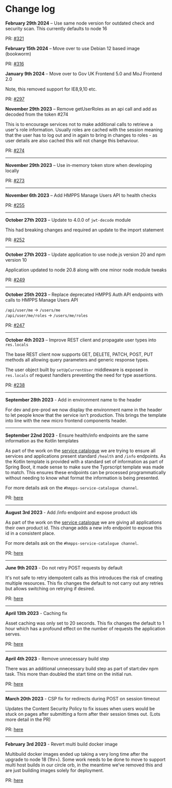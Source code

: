 # Change log

**February 29th 2024** – Use same node version for outdated check and security scan. This currently defaults to node 16

PR: [#321](https://github.com/ministryofjustice/hmpps-template-typescript/pull/321)

**February 15th 2024** – Move over to use Debian 12 based image (bookworm)

PR: [#316](https://github.com/ministryofjustice/hmpps-template-typescript/pull/316)

**January 9th 2024** – Move over to Gov UK Frontend 5.0 and MoJ Frontend 2.0

Note, this removed support for IE8,9,10 etc.

PR: [#297](https://github.com/ministryofjustice/hmpps-template-typescript/pull/297)

**November 29th 2023** – Remove getUserRoles as an api call and add as decoded from the token #274

This is to encourage services not to make additional calls to retrieve a user's role information. 
Usually roles are cached with the session meaning that the user has to log out and in again to bring in changes to roles - as user details are also cached this will not change this behaviour. 

PR: [#274](https://github.com/ministryofjustice/hmpps-template-typescript/pull/274)

---

**November 29th 2023** – Use in-memory token store when developing locally

PR: [#273](https://github.com/ministryofjustice/hmpps-template-typescript/pull/273)

---

**November 6th 2023** – Add HMPPS Manage Users API to health checks

PR: [#255](https://github.com/ministryofjustice/hmpps-template-typescript/pull/255)

---

**October 27th 2023** – Update to 4.0.0 of `jwt-decode` module

This had breaking changes and required an update to the import statement

PR: [#252](https://github.com/ministryofjustice/hmpps-template-typescript/pull/252)

---

**October 27th 2023** – Update application to use node.js version 20 and npm version 10

Application updated to node 20.8 along with one minor node module tweaks

PR: [#249](https://github.com/ministryofjustice/hmpps-template-typescript/pull/249)

---

**October 25th 2023** – Replace deprecated HMPPS Auth API endpoints with calls to HMPPS Manage Users API

`/api/user/me` -> `/users/me` <br>
`/api/user/me/roles` -> `/users/me/roles`

PR: [#247](https://github.com/ministryofjustice/hmpps-template-typescript/pull/247)

---

**October 4th 2023** – Improve REST client and propagate user types into `res.locals`

The base REST client now supports GET, DELETE, PATCH, POST, PUT methods all allowing query parameters
and generic response types.

The user object built by `setUpCurrentUser` middleware is exposed in `res.locals` of request handlers
preventing the need for type assertions.

PR: [#238](https://github.com/ministryofjustice/hmpps-template-typescript/pull/238)

---

**September 28th 2023** - Add in environment name to the header

For dev and pre-prod we now display the environment name in the header to let people know that the service isn't
production.  This brings the template into line with the new micro frontend components header.

---

**September 22nd 2023** - Ensure health/info endpoints are the same information as the Kotlin templates

As part of the work on the [service catalogue](https://hmpps-developer-portal.hmpps.service.justice.gov.uk/products) we are trying to ensure all services and applications present standard `/health` and `/info` endpoints. As the Kotlin template is provided with a standard set of information as part of Spring Boot, it made sense to make sure the Typrscript template was made to match. This ensures these endpoints can be processed programmatically without needing to know what format the information is being presented.

For more details ask on the `#hmpps-service-catalogue channel`.

PR: [here](https://github.com/ministryofjustice/hmpps-template-typescript/pull/231)

---

**August 3rd 2023** - Add /info endpoint and expose product ids  

As part of the work on the [service catalogue](https://hmpps-developer-portal.hmpps.service.justice.gov.uk/products) we are giving all applications their own product id.
This change adds a new info endpoint to expose this id in a consistent place. 

For more details ask on the `#hmpps-service-catalogue channel`.

PR: [here](https://github.com/ministryofjustice/hmpps-template-typescript/pull/212)

---

**June 9th 2023** - Do not retry POST requests by default

It's not safe to retry idempotent calls as this introduces the risk of creating multiple resources. This fix changes the default to not carry out any retries but allows switching on retrying if desired.

PR: [here](https://github.com/ministryofjustice/hmpps-template-typescript/pull/197) 

---

**April 13th 2023** - Caching fix

Asset caching was only set to 20 seconds. This fix changes the default to 1 hour which has a profound effect on the number of requests the application serves.

PR: [here](https://github.com/ministryofjustice/hmpps-template-typescript/pull/178) 

---

**April 4th 2023** - Remove unnecessary build step

There was an additional unnecessary build step as part of start:dev npm task. This more than doubled the start time on the initial run.

PR: [here](https://github.com/ministryofjustice/hmpps-template-typescript/pull/172) 

---

**March 20th 2023** - CSP fix for redirects during POST on session timeout

Updates the Content Security Policy to fix issues when users would be stuck on pages after submitting a form after their session times out. (Lots more detail in the PR)

PR: [here](https://github.com/ministryofjustice/hmpps-template-typescript/pull/170) 

---

**February 3rd 2023** - Revert multi build docker image

Multibuild docker images ended up taking a very long time after the upgrade to node 18 (1hr+). Some work needs to be done to move to support multi host builds in our circle orb, in the meantime we’ve removed this and are just building images solely for deployment. 
 
PR: [here](https://github.com/ministryofjustice/hmpps-template-typescript/pull/149)

